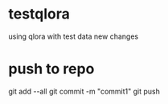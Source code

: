 # testqlora
using qlora with test data
new changes

# push to repo
git add --all
git commit -m "commit1"
git push
